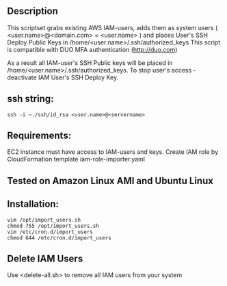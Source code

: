 ## Description

This scriptset grabs existing AWS IAM-users, adds them as system users ( <user.name>@<domain.com> = <user.name> ) 
and places User's SSH Deploy Public Keys in /home/<user.name>/.ssh/authorized_keys
This script is compatible with DUO MFA authentication (http://duo.com)

As a result all IAM-user's SSH Public keys will be placed in /home/<user.name>/.ssh/authorized_keys.
To stop user's access - deactivate IAM User's SSH Deploy Key.

## ssh string:
```
ssh -i ~./ssh/id_rsa <user.name>@<servername>
```

## Requirements:
  EC2 instance must have access to IAM-users and keys.
  Create IAM role by CloudFormation template iam-role-importer.yaml

## Tested on Amazon Linux AMI and Ubuntu Linux

## Installation:
```
vim /opt/import_users.sh
chmod 755 /opt/import_users.sh
vim /etc/cron.d/import_users
chmod 644 /etc/cron.d/import_users
```

## Delete IAM Users
Use <delete-all.sh> to remove all IAM users from your system
